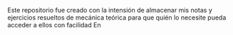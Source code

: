 Este repositorio fue creado con la intensión de almacenar mis notas y ejercicios resueltos de mecánica teórica para que quién lo necesite pueda acceder a ellos con facilidad 
En 
